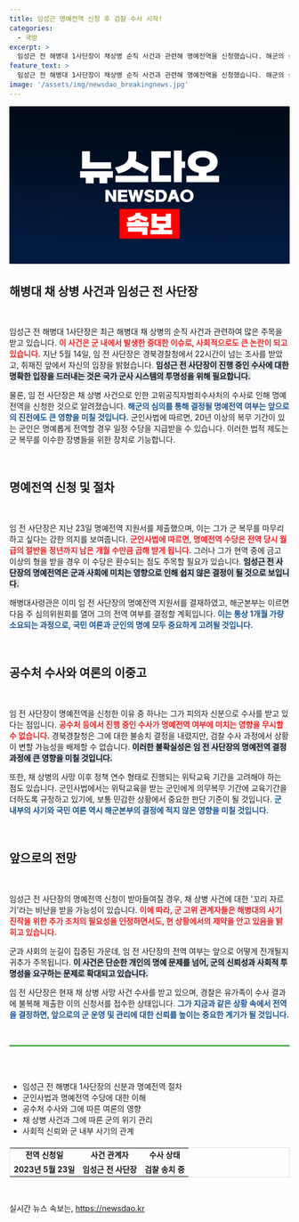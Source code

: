 ```yaml
---
title: 임성근 명예전역 신청 후 검찰 수사 시작!
categories:
  - 국방
excerpt: >
  임성근 전 해병대 1사단장이 채상병 순직 사건과 관련해 명예전역을 신청했습니다. 해군의 심의를 앞둔 이 상황은 군의 사기와 국민 여론에 큰 영향을 미치며, 비난의 여지가 있어 귀추가 주목됩니다.
feature_text: >
  임성근 전 해병대 1사단장이 채상병 순직 사건과 관련해 명예전역을 신청했습니다. 해군의 심의를 앞둔 이 상황은 군의 사기와 국민 여론에 큰 영향을 미치며, 비난의 여지가 있어 귀추가 주목됩니다.
image: '/assets/img/newsdao_breakingnews.jpg'
---
```


<p><img src="/assets/img/newsdao_breakingnews.jpg" alt="implanttips 속보" /></p>

<h2 data-ke-size="size26">해병대 채 상병 사건과 임성근 전 사단장</h2>

<p data-ke-size="size16">&nbsp;</p>

<p>임성근 전 해병대 1사단장은 최근 해병대 채 상병의 순직 사건과 관련하여 많은 주목을 받고 있습니다. <b><span style="color: #ee2323;">이 사건은 군 내에서 발생한 중대한 이슈로, 사회적으로도 큰 논란이 되고 있습니다.</span></b> 지난 5월 14일, 임 전 사단장은 경북경찰청에서 22시간이 넘는 조사를 받았고, 취재진 앞에서 자신의 입장을 밝혔습니다. <b><span style="background-color: #21538527;">임성근 전 사단장이 진행 중인 수사에 대한 명확한 입장을 드러내는 것은 국가 군사 시스템의 투명성을 위해 필요합니다.</span></b></p>

<p>물론, 임 전 사단장은 채 상병 사건으로 인한 고위공직자범죄수사처의 수사로 인해 명예전역을 신청한 것으로 알려졌습니다. <b><span style="color: #1a5490;">해군의 심의를 통해 결정될 명예전역 여부는 앞으로의 진전에도 큰 영향을 미칠 것입니다.</span></b> 군인사법에 따르면, 20년 이상의 복무 기간이 있는 군인은 명예롭게 전역할 경우 일정 수당을 지급받을 수 있습니다. 이러한 법적 제도는 군 복무를 이수한 장병들을 위한 장치로 기능합니다.</p>

<p data-ke-size="size16">&nbsp;</p>

<h2 data-ke-size="size26">명예전역 신청 및 절차</h2>

<p data-ke-size="size16">&nbsp;</p>

<p>임 전 사단장은 지난 23일 명예전역 지원서를 제출했으며, 이는 그가 군 복무를 마무리하고 싶다는 강한 의지를 보여줍니다. <b><span style="color: #ee2323;">군인사법에 따르면, 명예전역 수당은 전역 당시 월급의 절반을 정년까지 남은 개월 수만큼 곱해 받게 됩니다.</span></b> 그러나 그가 현역 중에 금고 이상의 형을 받을 경우 이 수당은 환수되는 점도 주목할 필요가 있습니다. <b><span style="background-color: #21538527;">임성근 전 사단장의 명예전역은 군과 사회에 미치는 영향으로 인해 쉽지 않은 결정이 될 것으로 보입니다.</span></b></p>

<p>해병대사령관은 이미 임 전 사단장의 명예전역 지원서를 결재하였고, 해군본부는 이르면 다음 주 심의위원회를 열어 그의 전역 여부를 결정할 계획입니다. <b><span style="color: #1a5490;">이는 통상 1개월 가량 소요되는 과정으로, 국민 여론과 군인의 명예 모두 중요하게 고려될 것입니다.</span></b></p>

<p data-ke-size="size16">&nbsp;</p>

<h2 data-ke-size="size26">공수처 수사와 여론의 이중고</h2>

<p data-ke-size="size16">&nbsp;</p>

<p>임 전 사단장이 명예전역을 신청한 이유 중 하나는 그가 피의자 신분으로 수사를 받고 있다는 점입니다. <b><span style="color: #ee2323;">공수처 등에서 진행 중인 수사가 명예전역 여부에 미치는 영향을 무시할 수 없습니다.</span></b> 경북경찰청은 그에 대한 불송치 결정을 내렸지만, 검찰 수사 과정에서 상황이 변할 가능성을 배제할 수 없습니다. <b><span style="background-color: #21538527;">이러한 불확실성은 임 전 사단장의 명예전역 결정 과정에 큰 영향을 미칠 것입니다.</span></b></p>

<p>또한, 채 상병의 사망 이후 정책 연수 형태로 진행되는 위탁교육 기간을 고려해야 하는 점도 있습니다. 군인사법에서는 위탁교육을 받는 군인에게 의무복무 기간에 교육기간을 더하도록 규정하고 있기에, 보통 민감한 상황에서 중요한 판단 기준이 될 것입니다. <b><span style="color: #1a5490;">군 내부의 사기와 국민 여론 역시 해군본부의 결정에 적지 않은 영향을 미칠 것입니다.</span></b> </p>

<p data-ke-size="size16">&nbsp;</p>

<h2 data-ke-size="size26">앞으로의 전망</h2>

<p data-ke-size="size16">&nbsp;</p>

<p>임성근 전 사단장의 명예전역 신청이 받아들여질 경우, 채 상병 사건에 대한 '꼬리 자르기'라는 비난을 받을 가능성이 있습니다. <b><span style="color: #ee2323;">이에 따라, 군 고위 관계자들은 해병대의 사기 진작을 위한 추가 조치의 필요성을 인정하면서도, 현 상황에서의 제약을 안고 있음을 밝히고 있습니다.</span></b> </p>

<p>군과 사회의 눈길이 집중된 가운데, 임 전 사단장의 전역 여부는 앞으로 어떻게 전개될지 귀추가 주목됩니다. <b><span style="background-color: #21538527;">이 사건은 단순한 개인의 명예 문제를 넘어, 군의 신뢰성과 사회적 투명성을 요구하는 문제로 확대되고 있습니다.</span></b> </p>

<p>임 전 사단장은 현재 채 상병 사망 사건 수사를 받고 있으며, 경찰은 유가족이 수사 결과에 불복해 제출한 이의 신청서를 접수한 상태입니다. <b><span style="color: #1a5490;">그가 지금과 같은 상황 속에서 전역을 결정하면, 앞으로의 군 운영 및 관리에 대한 신뢰를 높이는 중요한 계기가 될 것입니다.</span></b> </p>

<p data-ke-size="size16">&nbsp;</p>

<hr style="height: 3px; border: none; background: #4CAF50; margin-bottom: 30px;">

<p data-ke-size="size16">&nbsp;</p>

<ul>
    <li>임성근 전 해병대 1사단장의 신분과 명예전역 절차</li>
    <li>군인사법과 명예전역 수당에 대한 이해</li>
    <li>공수처 수사와 그에 따른 여론의 영향</li>
    <li>채 상병 사건과 그에 따른 군의 위기 관리</li>
    <li>사회적 신뢰와 군 내부 사기의 관계</li>
</ul>

<table style="border: 1px solid #ddd; width: 100%; margin-top: 20px; text-align: left;">
    <tr>
        <td style="text-align: center; height: 17px;"><b>전역 신청일</b></td>
        <td style="text-align: center; height: 17px;"><b>사건 관계자</b></td>
        <td style="text-align: center; height: 17px;"><b>수사 상태</b></td>
    </tr>
    <tr>
        <td style="text-align: center; height: 17px;"><b>2023년 5월 23일</b></td>
        <td style="text-align: center; height: 17px;"><b>임성근 전 사단장</b></td>
        <td style="text-align: center; height: 17px;"><b>검찰 송치 중</b></td>
    </tr>
</table>

<p data-ke-size="size16">&nbsp;</p>
실시간 뉴스 속보는, <a href="https://newsdao.kr" rel="dofollow">https://newsdao.kr</a>


